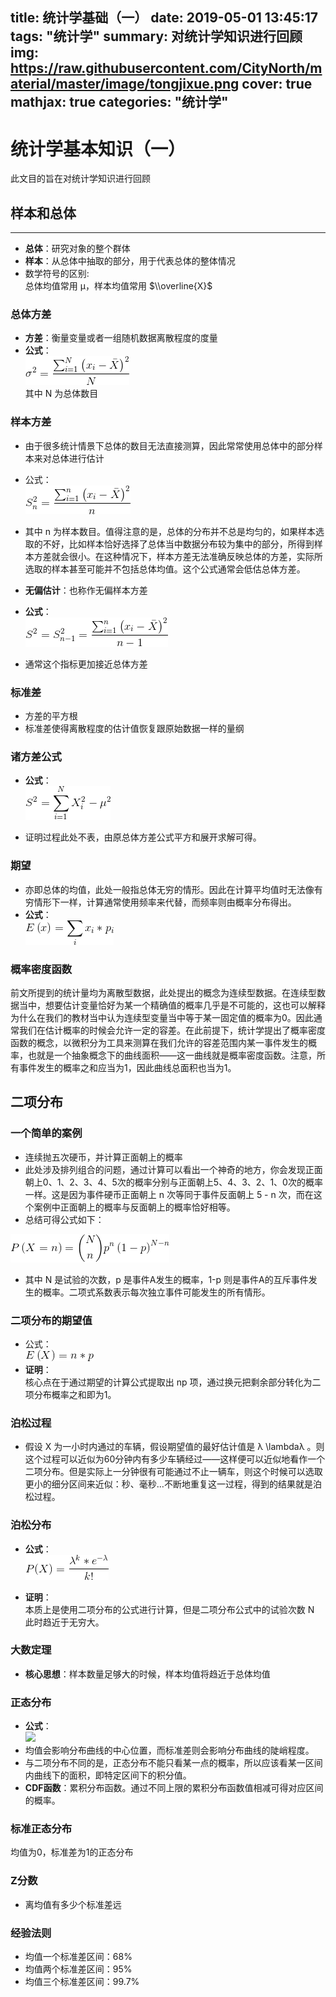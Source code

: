 title: 统计学基础（一）
date: 2019-05-01 13:45:17
tags: "统计学"
summary: 对统计学知识进行回顾
img: https://raw.githubusercontent.com/CityNorth/material/master/image/tongjixue.png
cover: true
mathjax: true
categories: "统计学"
---
# 统计学基本知识（一）

此文目的旨在对统计学知识进行回顾

## 样本和总体
-----------------------

*   **总体**：研究对象的整个群体
*   **样本**：从总体中抽取的部分，用于代表总体的整体情况
*   数学符号的区别:  
    总体均值常用 μ，样本均值常用 $\\overline{X}$

### [](#总体方差 "总体方差")总体方差

*   **方差**：衡量变量或者一组随机数据离散程度的度量
*   **公式**：  
    ![](统计学1/var.png)  
    其中 N 为总体数目

### [](#样本方差 "样本方差")样本方差

*   由于很多统计情景下总体的数目无法直接测算，因此常常使用总体中的部分样本来对总体进行估计
*   公式：  
    ![](统计学1/var1.png)
    
*   其中 n 为样本数目。值得注意的是，总体的分布并不总是均匀的，如果样本选取的不好，比如样本恰好选择了总体当中数据分布较为集中的部分，所得到样本方差就会很小。在这种情况下，样本方差无法准确反映总体的方差，实际所选取的样本甚至可能并不包括总体均值。这个公式通常会低估总体方差。
    
*   **无偏估计**：也称作无偏样本方差
*   **公式**：  
    ![](统计学1/var3.png)
*   通常这个指标更加接近总体方差

### [](#标准差 "标准差")标准差

*   方差的平方根
*   标准差使得离散程度的估计值恢复跟原始数据一样的量纲

### [](#诸方差公式 "诸方差公式")诸方差公式

*   **公式**：  
    ![](统计学1/varzhu.png)
    
*   证明过程此处不表，由原总体方差公式平方和展开求解可得。
    

### [](#期望 "期望")期望

*   亦即总体的均值，此处一般指总体无穷的情形。因此在计算平均值时无法像有穷情形下一样，计算通常使用频率来代替，而频率则由概率分布得出。
*   **公式**：  
    ![](统计学1/qiwang.png)

### [](#概率密度函数 "概率密度函数")概率密度函数

前文所提到的统计量均为离散型数据，此处提出的概念为连续型数据。在连续型数据当中，想要估计变量恰好为某一个精确值的概率几乎是不可能的，这也可以解释为什么在我们的教材当中认为连续型变量当中等于某一固定值的概率为0。因此通常我们在估计概率的时候会允许一定的容差。在此前提下，统计学提出了概率密度函数的概念，以微积分为工具来测算在我们允许的容差范围内某一事件发生的概率，也就是一个抽象概念下的曲线面积——这一曲线就是概率密度函数。注意，所有事件发生的概率之和应当为1，因此曲线总面积也当为1。

[](#二项分布 "二项分布")二项分布
--------------------

### [](#一个简单的案例 "一个简单的案例")一个简单的案例

*   连续抛五次硬币，并计算正面朝上的概率
*   此处涉及排列组合的问题，通过计算可以看出一个神奇的地方，你会发现正面朝上0、1、2、3、4、5次的概率分别与正面朝上5、4、3、2、1、0次的概率一样。这是因为事件硬币正面朝上 n 次等同于事件反面朝上 5 - n 次，而在这个案例中正面朝上的概率与反面朝上的概率恰好相等。
*   总结可得公式如下：

![](统计学1/erxiang.png)

*   其中 N 是试验的次数，p 是事件A发生的概率，1-p 则是事件A的互斥事件发生的概率。二项式系数表示每次独立事件可能发生的所有情形。

### [](#二项分布的期望值 "二项分布的期望值")二项分布的期望值

*   公式：  
    ![](统计学1/erxiangqiwang.png)
*   **证明**：  
    核心点在于通过期望的计算公式提取出 np 项，通过换元把剩余部分转化为二项分布概率之和即为1。

### [](#泊松过程 "泊松过程")泊松过程

*   假设 X 为一小时内通过的车辆，假设期望值的最好估计值是 λ \\lambdaλ 。则这个过程可以近似为60分钟内有多少车辆经过——这样便可以近似地看作一个二项分布。但是实际上一分钟很有可能通过不止一辆车，则这个时候可以选取更小的细分区间来近似：秒、毫秒…不断地重复这一过程，得到的结果就是泊松过程。

### [](#泊松分布 "泊松分布")泊松分布

*   **公式**：  
    ![](统计学1/posong.png)
    
*   **证明**：  
    本质上是使用二项分布的公式进行计算，但是二项分布公式中的试验次数 N 此时趋近于无穷大。
    

### [](#大数定理 "大数定理")大数定理

*   **核心思想**：样本数量足够大的时候，样本均值将趋近于总体均值

### [](#正态分布 "正态分布")正态分布

*   **公式**：  
    ![](/2019/05/05/tong-ji-xue-ji-chu-yi/zhengtai.png)
*   均值会影响分布曲线的中心位置，而标准差则会影响分布曲线的陡峭程度。
*   与二项分布不同的是，正态分布不能只看某一点的概率，所以应该看某一区间内曲线下的面积，即特定区间下的积分值。
*   **CDF函数**：累积分布函数。通过不同上限的累积分布函数值相减可得对应区间的概率。

### [](#标准正态分布 "标准正态分布")标准正态分布

均值为0，标准差为1的正态分布

### [](#Z分数 "Z分数")Z分数

*   离均值有多少个标准差远

### [](#经验法则 "经验法则")经验法则

*   均值一个标准差区间：68%
*   均值两个标准差区间：95%
*   均值三个标准差区间：99.7%
